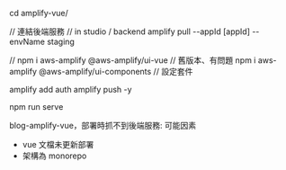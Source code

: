 cd amplify-vue/

// 連結後端服務
// in studio / backend
amplify pull --appId [appId] --envName staging

// npm i aws-amplify @aws-amplify/ui-vue // 舊版本、有問題
npm i aws-amplify @aws-amplify/ui-components
// 設定套件

amplify add auth
amplify push -y

npm run serve


blog-amplify-vue，部署時抓不到後端服務: 可能因素
- vue 文檔未更新部署
- 架構為 monorepo